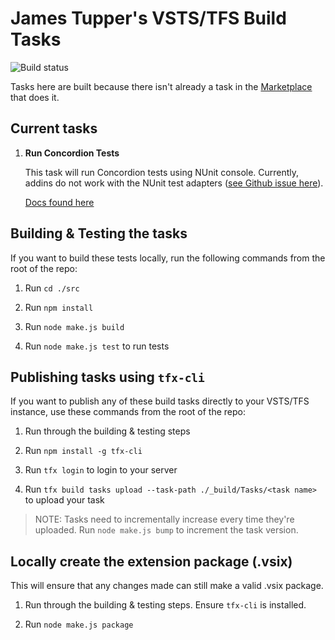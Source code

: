 # James Tupper's VSTS/TFS Build Tasks

![Build status](https://tupper.visualstudio.com/_apis/public/build/definitions/e6ee16d3-eb0e-4d58-9b05-ec59019b1b2a/24/badge)

Tasks here are built because there isn't already a task in the [Marketplace](http://marketplace.visualstudio.com/) that does it.

## Current tasks

1. **Run Concordion Tests**

    This task will run Concordion tests using NUnit console. Currently, addins do not work with the NUnit test adapters ([see Github issue here](https://github.com/nunit/nunit3-vs-adapter/issues/222)).

    [Docs found here](https://github.com/jamestupper/tppr-vsts-tasks/blob/master/src/Tasks/RunConcordion/icon.png)

## Building & Testing the tasks

If you want to build these tests locally, run the following commands from the root of the repo:

1. Run `cd ./src`

2. Run `npm install`

3. Run `node make.js build`

4. Run `node make.js test` to run tests

## Publishing tasks using `tfx-cli`

If you want to publish any of these build tasks directly to your VSTS/TFS instance, use these commands from the root of the repo:

1. Run through the building & testing steps

2. Run `npm install -g tfx-cli`

3. Run `tfx login` to login to your server

4. Run `tfx build tasks upload --task-path ./_build/Tasks/<task name>` to upload your task

> NOTE: Tasks need to incrementally increase every time they're uploaded. Run `node make.js bump` to increment the task version.

## Locally create the extension package (.vsix)

This will ensure that any changes made can still make a valid .vsix package.

1. Run through the building & testing steps. Ensure `tfx-cli` is installed.

2. Run `node make.js package`